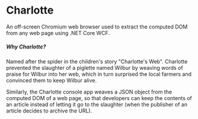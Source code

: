 # Charlotte
An off-screen Chromium web browser used to extract the computed DOM from any web page using .NET Core WCF.


##### Why Charlotte?
Named after the spider in the children's story "Charlotte's Web". Charlotte prevented the slaughter of a piglette named Wilbur by weaving words of praise for Wilbur into her web, which in turn surprised the local farmers and convinced them to keep Wilbur alive.

Similarly, the Charlotte console app weaves a JSON object from the computed DOM of a web page, so that developers can keep the contents of an article instead of letting it go to the slaughter (when the publisher of an article decides to archive the URL).
